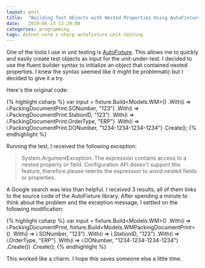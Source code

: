 ```yaml
---
layout: post
title:  "Building Test Objects with Nested Properties Using AutoFixture"
date:   2019-06-13 13:29:00
categories: programming
tags: dotnet-core c-sharp autofixture unit-testing
---
```


One of the tools I use in unit testing is [AutoFixture](https://github.com/AutoFixture/AutoFixture). This allows me to quickly and easily create test objects as input for the unit-under-test. I decided to use the fluent builder syntax to initialize an object that contained nested properties. I knew the syntax seemed like it might be problematic but I decided to give it a try.

<!-- more -->

Here's the original code:

{% highlight csharp %}
var input = fixture.Build<Models.WM>()
    .With(i => i.PackingDocumentPrint.SONumber, "123")
    .With(i => i.PackingDocumentPrint.StationID, "123")
    .With(i => i.PackingDocumentPrint.OrderType, "ERP")
    .With(i => i.PackingDocumentPrint.DONumber, "1234-1234-1234-1234")
    .Create();
{% endhighlight %}

Running the test, I received the following exception:

> System.ArgumentException: The expression contains access to a nested property or field. Configuration API doesn't support this feature, therefore please rewrite the expression to avoid nested fields or properties.

A Google search was less than helpful. I received 3 results, all of them links to the source code of the AutoFixture library. After spending a minute to think about the problem and the exception message, I settled on the following modification:

{% highlight csharp %}
var input = fixture.Build<Models.WM>()
    .With(i => i.PackingDocumentPrint, fixture.Build<Models.WMPackingDocumentPrint>()
        .With(i => i.SONumber, "123")
        .With(i => i.StationID, "123")
        .With(i => i.OrderType, "ERP")
        .With(i => i.DONumber, "1234-1234-1234-1234")
        .Create())
    .Create();
{% endhighlight %}

This worked like a charm. I hope this saves someone else a little time.